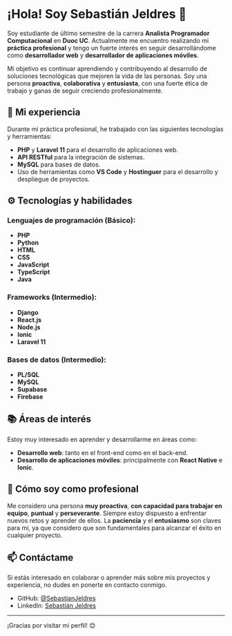 # ¡Hola! Soy Sebastián Jeldres 👋

Soy estudiante de último semestre de la carrera **Analista Programador Computacional** en **Duoc UC**. Actualmente me encuentro realizando mi **práctica profesional** y tengo un fuerte interés en seguir desarrollándome como **desarrollador web** y **desarrollador de aplicaciones móviles**.

Mi objetivo es continuar aprendiendo y contribuyendo al desarrollo de soluciones tecnológicas que mejoren la vida de las personas. Soy una persona **proactiva**, **colaborativa** y **entusiasta**, con una fuerte ética de trabajo y ganas de seguir creciendo profesionalmente.

## 🚀 Mi experiencia

Durante mi práctica profesional, he trabajado con las siguientes tecnologías y herramientas:

- **PHP** y **Laravel 11** para el desarrollo de aplicaciones web.
- **API RESTful** para la integración de sistemas.
- **MySQL** para bases de datos.
- Uso de herramientas como **VS Code** y **Hostinguer** para el desarrollo y despliegue de proyectos.

## ⚙️ Tecnologías y habilidades

### Lenguajes de programación (Básico): 
- **PHP** 
- **Python**
- **HTML**
- **CSS**
- **JavaScript**
- **TypeScript**
- **Java** 

### Frameworks (Intermedio):
- **Django**
- **React.js**
- **Node.js**
- **Ionic**
- **Laravel 11**

### Bases de datos (Intermedio):
- **PL/SQL**
- **MySQL**
- **Supabase**
- **Firebase**

## 📚 Áreas de interés

Estoy muy interesado en aprender y desarrollarme en áreas como:

- **Desarrollo web**: tanto en el front-end como en el back-end.
- **Desarrollo de aplicaciones móviles**: principalmente con **React Native** e **Ionic**.

## 💼 Cómo soy como profesional

Me considero una persona **muy proactiva**, **con capacidad para trabajar en equipo**, **puntual** y **perseverante**. Siempre estoy dispuesto a enfrentar nuevos retos y aprender de ellos. La **paciencia** y el **entusiasmo** son claves para mí, ya que considero que son fundamentales para alcanzar el éxito en cualquier proyecto.

## 📫 Contáctame

Si estás interesado en colaborar o aprender más sobre mis proyectos y experiencia, no dudes en ponerte en contacto conmigo.

- GitHub: [@SebastianJeldres](https://github.com/SebastianJeldres)
- LinkedIn: [Sebastián Jeldres](https://www.linkedin.com/in/sebastianjeldres)

---

¡Gracias por visitar mi perfil! 😊
